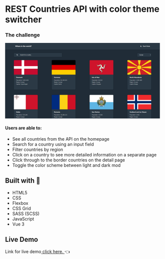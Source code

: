 # REST Countries API with color theme switcher

### The challenge

<img src="images/restScrShot.png">

#### Users are able to:

* See all countries from the API on the homepage
* Search for a country using an input field
* Filter countries by region
* Click on a country to see more detailed information on a separate page
* Click through to the border countries on the detail page
* Toggle the color scheme between light and dark mod

## Built with :cowboy_hat_face:	
- HTML5
- CSS
- Flexbox
- CSS Grid
- SASS (SCSS)
- JavaScript
- Vue 3


## Live Demo
Link for live demo<a href="https://celadon-pika-5cb5e6.netlify.app/"> click here. </a> :point_left:
